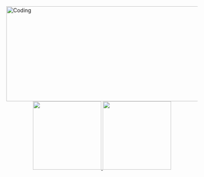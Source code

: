 <img align="center" alt="Coding" height="250" width="900" src="https://imgur.com/ssgq1yf.gif">
<div align="center">
  <a href="https://github.com/nichmanoel">
  <img height="180em" src="https://github-readme-stats.vercel.app/api?username=nichmanoel&show_icons=true&theme=nord&include_all_commits=true&count_private=true"/>
  <img height="180em" src="https://github-readme-stats.vercel.app/api/top-langs/?username=nichmanoel&layout=compact&langs_count=5&theme=nord"/>
</div>
